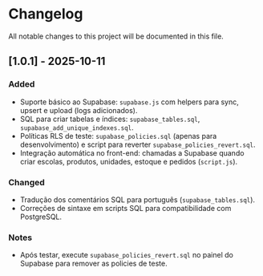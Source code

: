 # Changelog

All notable changes to this project will be documented in this file.

## [1.0.1] - 2025-10-11
### Added
- Suporte básico ao Supabase: `supabase.js` com helpers para sync, upsert e upload (logs adicionados).
- SQL para criar tabelas e índices: `supabase_tables.sql`, `supabase_add_unique_indexes.sql`.
- Políticas RLS de teste: `supabase_policies.sql` (apenas para desenvolvimento) e script para reverter `supabase_policies_revert.sql`.
- Integração automática no front-end: chamadas a Supabase quando criar escolas, produtos, unidades, estoque e pedidos (`script.js`).

### Changed
- Tradução dos comentários SQL para português (`supabase_tables.sql`).
- Correções de sintaxe em scripts SQL para compatibilidade com PostgreSQL.

### Notes
- Após testar, execute `supabase_policies_revert.sql` no painel do Supabase para remover as policies de teste.
